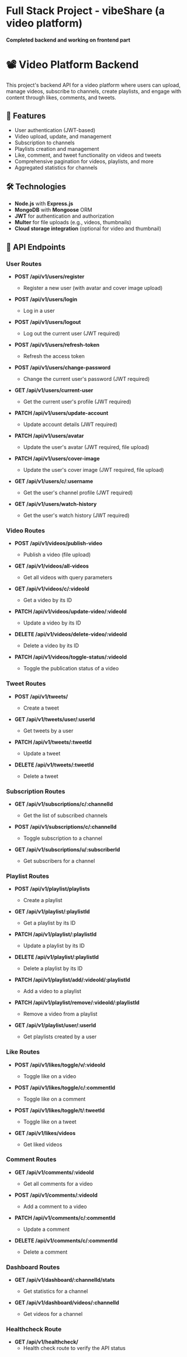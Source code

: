 # Full Stack Project - vibeShare (a video platform)
#### Completed backend and working on frontend part

# 📽️ Video Platform Backend

This project's backend API for a video platform where users can upload, manage videos, subscribe to channels, create playlists, and engage with content through likes, comments, and tweets.

## 🚀 Features

- User authentication (JWT-based)
- Video upload, update, and management
- Subscription to channels
- Playlists creation and management
- Like, comment, and tweet functionality on videos and tweets
- Comprehensive pagination for videos, playlists, and more
- Aggregated statistics for channels

## 🛠️ Technologies

- **Node.js** with **Express.js**
- **MongoDB** with **Mongoose** ORM
- **JWT** for authentication and authorization
- **Multer** for file uploads (e.g., videos, thumbnails)
- **Cloud storage integration** (optional for video and thumbnail)

## 📂 API Endpoints

### User Routes

- **POST /api/v1/users/register**
  - Register a new user (with avatar and cover image upload)
  
- **POST /api/v1/users/login**
  - Log in a user
  
- **POST /api/v1/users/logout**
  - Log out the current user (JWT required)
  
- **POST /api/v1/users/refresh-token**
  - Refresh the access token
  
- **POST /api/v1/users/change-password**
  - Change the current user's password (JWT required)
  
- **GET /api/v1/users/current-user**
  - Get the current user's profile (JWT required)
  
- **PATCH /api/v1/users/update-account**
  - Update account details (JWT required)
  
- **PATCH /api/v1/users/avatar**
  - Update the user's avatar (JWT required, file upload)
  
- **PATCH /api/v1/users/cover-image**
  - Update the user's cover image (JWT required, file upload)
  
- **GET /api/v1/users/c/:username**
  - Get the user's channel profile (JWT required)
  
- **GET /api/v1/users/watch-history**
  - Get the user's watch history (JWT required)

### Video Routes

- **POST /api/v1/videos/publish-video**
  - Publish a video (file upload)
  
- **GET /api/v1/videos/all-videos**
  - Get all videos with query parameters
  
- **GET /api/v1/videos/c/:videoId**
  - Get a video by its ID
  
- **PATCH /api/v1/videos/update-video/:videoId**
  - Update a video by its ID
  
- **DELETE /api/v1/videos/delete-video/:videoId**
  - Delete a video by its ID
  
- **PATCH /api/v1/videos/toggle-status/:videoId**
  - Toggle the publication status of a video

### Tweet Routes

- **POST /api/v1/tweets/**
  - Create a tweet
  
- **GET /api/v1/tweets/user/:userId**
  - Get tweets by a user
  
- **PATCH /api/v1/tweets/:tweetId**
  - Update a tweet
  
- **DELETE /api/v1/tweets/:tweetId**
  - Delete a tweet

### Subscription Routes

- **GET /api/v1/subscriptions/c/:channelId**
  - Get the list of subscribed channels
  
- **POST /api/v1/subscriptions/c/:channelId**
  - Toggle subscription to a channel
  
- **GET /api/v1/subscriptions/u/:subscriberId**
  - Get subscribers for a channel

### Playlist Routes

- **POST /api/v1/playlist/playlists**
  - Create a playlist
  
- **GET /api/v1/playlist/:playlistId**
  - Get a playlist by its ID
  
- **PATCH /api/v1/playlist/:playlistId**
  - Update a playlist by its ID
  
- **DELETE /api/v1/playlist/:playlistId**
  - Delete a playlist by its ID
  
- **PATCH /api/v1/playlist/add/:videoId/:playlistId**
  - Add a video to a playlist
  
- **PATCH /api/v1/playlist/remove/:videoId/:playlistId**
  - Remove a video from a playlist
  
- **GET /api/v1/playlist/user/:userId**
  - Get playlists created by a user

### Like Routes

- **POST /api/v1/likes/toggle/v/:videoId**
  - Toggle like on a video
  
- **POST /api/v1/likes/toggle/c/:commentId**
  - Toggle like on a comment
  
- **POST /api/v1/likes/toggle/t/:tweetId**
  - Toggle like on a tweet
  
- **GET /api/v1/likes/videos**
  - Get liked videos

### Comment Routes

- **GET /api/v1/comments/:videoId**
  - Get all comments for a video
  
- **POST /api/v1/comments/:videoId**
  - Add a comment to a video
  
- **PATCH /api/v1/comments/c/:commentId**
  - Update a comment
  
- **DELETE /api/v1/comments/c/:commentId**
  - Delete a comment

### Dashboard Routes

- **GET /api/v1/dashboard/:channelId/stats**
  - Get statistics for a channel
  
- **GET /api/v1/dashboard/videos/:channelId**
  - Get videos for a channel

### Healthcheck Route

- **GET /api/v1/healthcheck/**
  - Health check route to verify the API status

